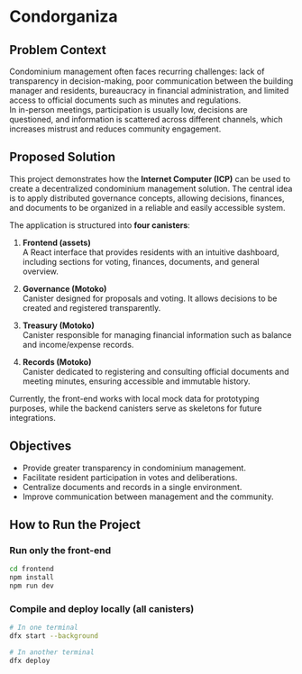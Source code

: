 # Condorganiza

## Problem Context
Condominium management often faces recurring challenges: lack of transparency in decision-making, poor communication between the building manager and residents, bureaucracy in financial administration, and limited access to official documents such as minutes and regulations.  
In in-person meetings, participation is usually low, decisions are questioned, and information is scattered across different channels, which increases mistrust and reduces community engagement.

## Proposed Solution
This project demonstrates how the **Internet Computer (ICP)** can be used to create a decentralized condominium management solution. The central idea is to apply distributed governance concepts, allowing decisions, finances, and documents to be organized in a reliable and easily accessible system.

The application is structured into **four canisters**:

1. **Frontend (assets)**  
   A React interface that provides residents with an intuitive dashboard, including sections for voting, finances, documents, and general overview.  

2. **Governance (Motoko)**  
   Canister designed for proposals and voting. It allows decisions to be created and registered transparently.  

3. **Treasury (Motoko)**  
   Canister responsible for managing financial information such as balance and income/expense records.  

4. **Records (Motoko)**  
   Canister dedicated to registering and consulting official documents and meeting minutes, ensuring accessible and immutable history.  

Currently, the front-end works with local mock data for prototyping purposes, while the backend canisters serve as skeletons for future integrations.

## Objectives
- Provide greater transparency in condominium management.  
- Facilitate resident participation in votes and deliberations.  
- Centralize documents and records in a single environment.  
- Improve communication between management and the community.  

## How to Run the Project
### Run only the front-end
```bash
cd frontend
npm install
npm run dev
```

### Compile and deploy locally (all canisters)
```bash
# In one terminal
dfx start --background

# In another terminal
dfx deploy
```

